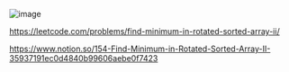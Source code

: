 ![image](https://user-images.githubusercontent.com/84365977/190542848-da7175a3-0e8c-4a77-a3c8-f7c65ee34bc9.png)


https://leetcode.com/problems/find-minimum-in-rotated-sorted-array-ii/

https://www.notion.so/154-Find-Minimum-in-Rotated-Sorted-Array-II-35937191ec0d4840b99606aebe0f7423
